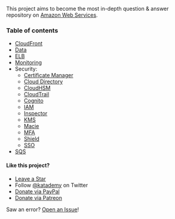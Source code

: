 This project aims to become the most in-depth question & answer repository on [Amazon Web Services](https://aws.com).

### Table of contents

* [CloudFront](https://katademy.github.io/aws-faq/cloudfront)
* [Data](https://katademy.github.io/aws-faq/data)
* [ELB](https://katademy.github.io/aws-faq/elb)
* [Monitoring](https://katademy.github.io/aws-faq/monitoring)   
* Security:
  * [Certificate Manager](https://katademy.github.io/aws-faq/certificate-manager)
  * [Cloud Directory](https://katademy.github.io/aws-faq/cloud-directory)
  * [CloudHSM](https://katademy.github.io/aws-faq/cloudhsm)
  * [CloudTrail](https://katademy.github.io/aws-faq/cloudtrail)
  * [Cognito](https://katademy.github.io/aws-faq/cognito)
  * [IAM](https://katademy.github.io/aws-faq/iam)
  * [Inspector](https://katademy.github.io/aws-faq/)
  * [KMS](https://katademy.github.io/aws-faq/kms)
  * [Macie](https://katademy.github.io/aws-faq/macie)
  * [MFA](https://katademy.github.io/aws-faq/mfa)
  * [Shield](https://katademy.github.io/aws-faq/shield)
  * [SSO](https://katademy.github.io/aws-faq/sso)
* [SQS](https://katademy.github.io/aws-faq/sqs)

#### Like this project?

* [Leave a Star](https://github.com/katademy/aws-faq/stargazers)
* Follow [@katademy](https://twitter.com/katademy) on Twitter
* [Donate via PayPal](https://paypal.me/icelynjennings)
* [Donate via Patreon](https://patreon.com/icelynjennings)

Saw an error? [Open an Issue](https://github.com/katademy/aws-faq/issues/new)!
